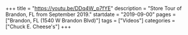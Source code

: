 +++
title = "https://youtu.be/DDq4W_p7fYE"
description = "Store Tour of Brandon, FL from September 2019."
startdate = "2019-09-00"
pages = ["Brandon, FL (1540 W Brandon Blvd)"]
tags = ["Videos"]
categories = ["Chuck E. Cheese's"]
+++
